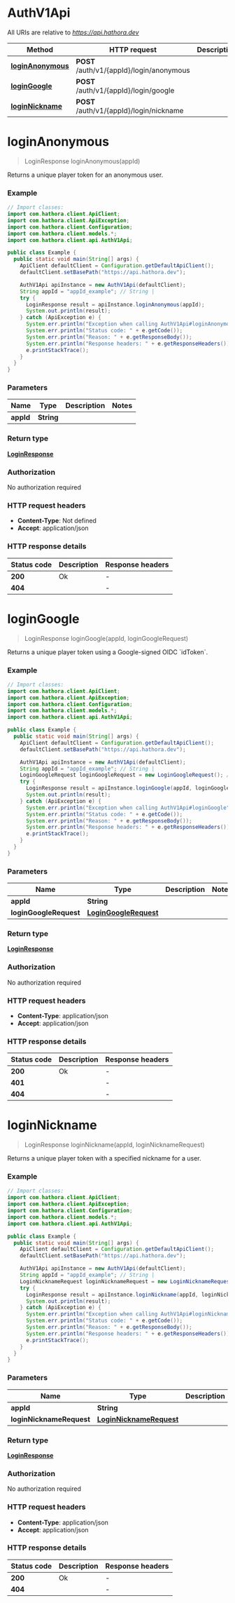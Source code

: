 # AuthV1Api

All URIs are relative to *https://api.hathora.dev*

| Method | HTTP request | Description |
|------------- | ------------- | -------------|
| [**loginAnonymous**](AuthV1Api.md#loginAnonymous) | **POST** /auth/v1/{appId}/login/anonymous |  |
| [**loginGoogle**](AuthV1Api.md#loginGoogle) | **POST** /auth/v1/{appId}/login/google |  |
| [**loginNickname**](AuthV1Api.md#loginNickname) | **POST** /auth/v1/{appId}/login/nickname |  |


<a name="loginAnonymous"></a>
# **loginAnonymous**
> LoginResponse loginAnonymous(appId)



Returns a unique player token for an anonymous user.

### Example
```java
// Import classes:
import com.hathora.client.ApiClient;
import com.hathora.client.ApiException;
import com.hathora.client.Configuration;
import com.hathora.client.models.*;
import com.hathora.client.api.AuthV1Api;

public class Example {
  public static void main(String[] args) {
    ApiClient defaultClient = Configuration.getDefaultApiClient();
    defaultClient.setBasePath("https://api.hathora.dev");

    AuthV1Api apiInstance = new AuthV1Api(defaultClient);
    String appId = "appId_example"; // String | 
    try {
      LoginResponse result = apiInstance.loginAnonymous(appId);
      System.out.println(result);
    } catch (ApiException e) {
      System.err.println("Exception when calling AuthV1Api#loginAnonymous");
      System.err.println("Status code: " + e.getCode());
      System.err.println("Reason: " + e.getResponseBody());
      System.err.println("Response headers: " + e.getResponseHeaders());
      e.printStackTrace();
    }
  }
}
```

### Parameters

| Name | Type | Description  | Notes |
|------------- | ------------- | ------------- | -------------|
| **appId** | **String**|  | |

### Return type

[**LoginResponse**](LoginResponse.md)

### Authorization

No authorization required

### HTTP request headers

 - **Content-Type**: Not defined
 - **Accept**: application/json

### HTTP response details
| Status code | Description | Response headers |
|-------------|-------------|------------------|
| **200** | Ok |  -  |
| **404** |  |  -  |

<a name="loginGoogle"></a>
# **loginGoogle**
> LoginResponse loginGoogle(appId, loginGoogleRequest)



Returns a unique player token using a Google-signed OIDC &#x60;idToken&#x60;.

### Example
```java
// Import classes:
import com.hathora.client.ApiClient;
import com.hathora.client.ApiException;
import com.hathora.client.Configuration;
import com.hathora.client.models.*;
import com.hathora.client.api.AuthV1Api;

public class Example {
  public static void main(String[] args) {
    ApiClient defaultClient = Configuration.getDefaultApiClient();
    defaultClient.setBasePath("https://api.hathora.dev");

    AuthV1Api apiInstance = new AuthV1Api(defaultClient);
    String appId = "appId_example"; // String | 
    LoginGoogleRequest loginGoogleRequest = new LoginGoogleRequest(); // LoginGoogleRequest | 
    try {
      LoginResponse result = apiInstance.loginGoogle(appId, loginGoogleRequest);
      System.out.println(result);
    } catch (ApiException e) {
      System.err.println("Exception when calling AuthV1Api#loginGoogle");
      System.err.println("Status code: " + e.getCode());
      System.err.println("Reason: " + e.getResponseBody());
      System.err.println("Response headers: " + e.getResponseHeaders());
      e.printStackTrace();
    }
  }
}
```

### Parameters

| Name | Type | Description  | Notes |
|------------- | ------------- | ------------- | -------------|
| **appId** | **String**|  | |
| **loginGoogleRequest** | [**LoginGoogleRequest**](LoginGoogleRequest.md)|  | |

### Return type

[**LoginResponse**](LoginResponse.md)

### Authorization

No authorization required

### HTTP request headers

 - **Content-Type**: application/json
 - **Accept**: application/json

### HTTP response details
| Status code | Description | Response headers |
|-------------|-------------|------------------|
| **200** | Ok |  -  |
| **401** |  |  -  |
| **404** |  |  -  |

<a name="loginNickname"></a>
# **loginNickname**
> LoginResponse loginNickname(appId, loginNicknameRequest)



Returns a unique player token with a specified nickname for a user.

### Example
```java
// Import classes:
import com.hathora.client.ApiClient;
import com.hathora.client.ApiException;
import com.hathora.client.Configuration;
import com.hathora.client.models.*;
import com.hathora.client.api.AuthV1Api;

public class Example {
  public static void main(String[] args) {
    ApiClient defaultClient = Configuration.getDefaultApiClient();
    defaultClient.setBasePath("https://api.hathora.dev");

    AuthV1Api apiInstance = new AuthV1Api(defaultClient);
    String appId = "appId_example"; // String | 
    LoginNicknameRequest loginNicknameRequest = new LoginNicknameRequest(); // LoginNicknameRequest | 
    try {
      LoginResponse result = apiInstance.loginNickname(appId, loginNicknameRequest);
      System.out.println(result);
    } catch (ApiException e) {
      System.err.println("Exception when calling AuthV1Api#loginNickname");
      System.err.println("Status code: " + e.getCode());
      System.err.println("Reason: " + e.getResponseBody());
      System.err.println("Response headers: " + e.getResponseHeaders());
      e.printStackTrace();
    }
  }
}
```

### Parameters

| Name | Type | Description  | Notes |
|------------- | ------------- | ------------- | -------------|
| **appId** | **String**|  | |
| **loginNicknameRequest** | [**LoginNicknameRequest**](LoginNicknameRequest.md)|  | |

### Return type

[**LoginResponse**](LoginResponse.md)

### Authorization

No authorization required

### HTTP request headers

 - **Content-Type**: application/json
 - **Accept**: application/json

### HTTP response details
| Status code | Description | Response headers |
|-------------|-------------|------------------|
| **200** | Ok |  -  |
| **404** |  |  -  |

